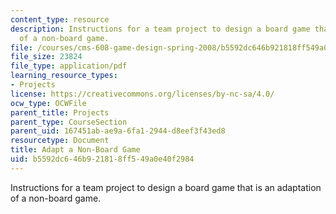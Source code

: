 ```yaml
---
content_type: resource
description: Instructions for a team project to design a board game that is an adaptation
  of a non-board game.
file: /courses/cms-608-game-design-spring-2008/b5592dc646b921818ff549a0e40f2984_MITCMS_608s08_proj03.pdf
file_size: 23824
file_type: application/pdf
learning_resource_types:
- Projects
license: https://creativecommons.org/licenses/by-nc-sa/4.0/
ocw_type: OCWFile
parent_title: Projects
parent_type: CourseSection
parent_uid: 167451ab-ae9a-6fa1-2944-d8eef3f43ed8
resourcetype: Document
title: Adapt a Non-Board Game
uid: b5592dc6-46b9-2181-8ff5-49a0e40f2984
---
```

Instructions for a team project to design a board game that is an adaptation of a non-board game.